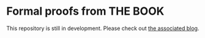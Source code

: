 # Formal proofs from THE BOOK

This repository is still in development. Please check out [the associated blog](https://thebook.zib.de).
